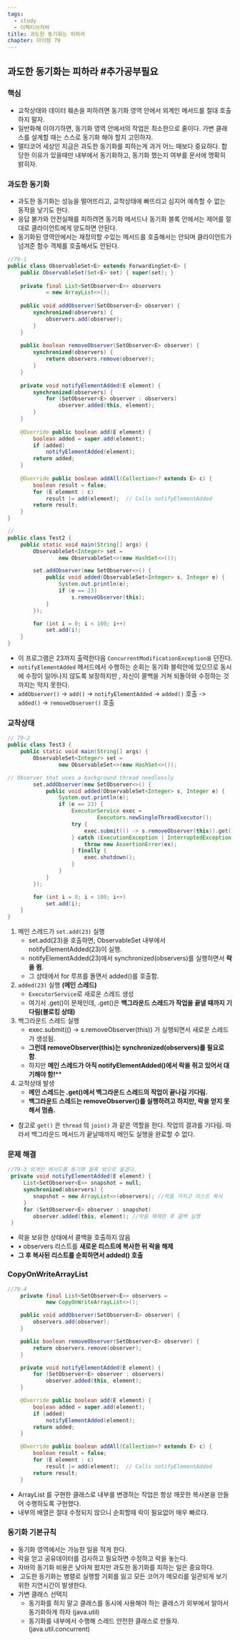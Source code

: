```yaml
---
tags:
  - study
  - 이펙티브자바
title: 과도한 동기화는 피하라
chapter: 아이템 79
---
```

## 과도한 동기화는 피하라 #추가공부필요 

### 핵심
- 교착상태와 데이터 훼손을 피하려면 동기화 영역 안에서 외계인 메서드를 절대 호출하지 말자.
- 일반화해 이야기하면, 동기화 영역 안에서의 작업은 최소한으로 줄이다. 가변 클래스를 설계할 때는 스스로 동기화 해야 할지 고민하자. 
- 멀티코어 세상인 지금은 과도한 동기화를 피하는게 과거 어느 때보다 중요하다. 합당한 이유가 있을때만 내부에서 동기화하고, 동기화 했는지 여부를 문서에 명확히 밝히자.

### 과도한 동기화 
- 과도한 동기화는 성능을 떨어뜨리고, 교착상태에 빠뜨리고 심지어 예측할 수 없는 동작을 낳기도 한다.
- 응답 불가와 안전실패를 피하려면 동기화 메서드나 동기화 블록 안에서는 제어를 절대로 클라이언트에게 양도하면 안된다.
- 동기화된 영역안에서는 재정의할 수있는 메서드를 호출해서는 안되며 클라이언트가 넘겨준 함수 객체를 호출해서도 안된다.
```java
//79-1
public class ObservableSet<E> extends ForwardingSet<E> {  
    public ObservableSet(Set<E> set) { super(set); }  
  
    private final List<SetObserver<E>> observers  
            = new ArrayList<>();  
  
    public void addObserver(SetObserver<E> observer) {  
        synchronized(observers) {  
            observers.add(observer);  
        }  
    }  
  
    public boolean removeObserver(SetObserver<E> observer) {  
        synchronized(observers) {  
            return observers.remove(observer);  
        }  
    }  
  
    private void notifyElementAdded(E element) {  
        synchronized(observers) {  
            for (SetObserver<E> observer : observers)  
                observer.added(this, element);  
        }  
    }  
      
    @Override public boolean add(E element) {  
        boolean added = super.add(element);  
        if (added)  
            notifyElementAdded(element);  
        return added;  
    }  
  
    @Override public boolean addAll(Collection<? extends E> c) {  
        boolean result = false;  
        for (E element : c)  
            result |= add(element);  // Calls notifyElementAdded  
        return result;  
    }  
}
```
```java
//
public class Test2 {
    public static void main(String[] args) {
        ObservableSet<Integer> set =
                new ObservableSet<>(new HashSet<>());

        set.addObserver(new SetObserver<>() {
            public void added(ObservableSet<Integer> s, Integer e) {
                System.out.println(e);
                if (e == 23)
                    s.removeObserver(this);
            }
        });

        for (int i = 0; i < 100; i++)
            set.add(i);
    }
}
```
- 이 프로그램은 23까지 출력한다음 `ConcurrentModificationException을` 던진다.
- `notifyElementAdded` 메서드에서 수행하는 순회는 동기화 블럭안에 있으므로 동시에 수정이 일어나지 않도록 보장하지만 , 자신이 콜백을 거쳐 되돌아와 수정하는 것까지는 막지 못한다.
- `addObserver()` -> `add()` -> `notifyElementAdded` -> `added()` 호출 -> `added()` -> `removeObserver()` 호출

### 교착상태
```java
// 79-2
public class Test3 {
    public static void main(String[] args) {
        ObservableSet<Integer> set =
                new ObservableSet<>(new HashSet<>());

// Observer that uses a background thread needlessly
        set.addObserver(new SetObserver<>() {
            public void added(ObservableSet<Integer> s, Integer e) {
                System.out.println(e);
                if (e == 23) {
                    ExecutorService exec =
                            Executors.newSingleThreadExecutor();
                    try {
                        exec.submit(() -> s.removeObserver(this)).get();
                    } catch (ExecutionException | InterruptedException ex) {
                        throw new AssertionError(ex);
                    } finally {
                        exec.shutdown();
                    }
                }
            }
        });

        for (int i = 0; i < 100; i++)
            set.add(i);
    }
}
```
 1. 메인 스레드가 `set.add(23)` 실행
	 - set.add(23)을 호출하면, ObservableSet 내부에서 notifyElementAdded(23)이 실행.
	- notifyElementAdded(23)에서 synchronized(observers)를 실행하면서 **락을 쥠**.
	- 그 상태에서 for 루프를 돌면서 added()를 호출함.
 2. `added(23)` 실행 **(메인 스레드)**
	 - `ExecutorService`로 새로운 스레드 생성
	 - 여기서 .get()이 문제인데, .get()은 **백그라운드 스레드가 작업을 끝낼 때까지 기다림(블로킹 상태)**
 3. 백그라운드 스레드 실행
	- exec.submit(() -> s.removeObserver(this)) 가 실행되면서 새로운 스레드가 생성됨.
	- **그런데 removeObserver(this)는 synchronized(observers)를 필요로 함**.
	- 하지만 **메인 스레드가 아직 notifyElementAdded()에서 락을 쥐고 있어서 대기해야 함!****
4. 교착상태 발생
	- **메인 스레드는 .get()에서 백그라운드 스레드의 작업이 끝나길 기다림.**
	- **백그라운드 스레드는 removeObserver()를 실행하려고 하지만, 락을 얻지 못해서 멈춤.**
- 참고로 `get()` 은 `thread` 의 `join()` 과 같은 역할을 한다. 작업의 결과를 기다림. 따라서 백그라운드 메서드가 끝날때까지 메인도 실행을 완료할 수 없다.

### 문제 해결
```java
//79-3 외계인 메서드를 동기화 블록 밖으로 옮겼다.
 private void notifyElementAdded(E element) {
     List<SetObserver<E>> snapshot = null;
     synchronized(observers) {
    	snapshot = new ArrayList<>(observers); //락을 가지고 리스트 복사
     }
     for (SetObserver<E> observer : snapshot)
        observer.added(this, element); //락을 해제한 후 콜백 실행
 }
```
- 락을 보유한 상태에서 콜백을 호출하지 않음
- • observers 리스트를 **새로운 리스트에 복사한 뒤 락을 해제**
-  **그 후 복사된 리스트를 순회하면서 added() 호출**

### CopyOnWriteArrayList
```java
//79-4 
    private final List<SetObserver<E>> observers =
            new CopyOnWriteArrayList<>();

    public void addObserver(SetObserver<E> observer) {
        observers.add(observer);
    }

    public boolean removeObserver(SetObserver<E> observer) {
        return observers.remove(observer);
    }

    private void notifyElementAdded(E element) {
        for (SetObserver<E> observer : observers)
            observer.added(this, element);
    }

    @Override public boolean add(E element) {
        boolean added = super.add(element);
        if (added)
            notifyElementAdded(element);
        return added;
    }

    @Override public boolean addAll(Collection<? extends E> c) {
        boolean result = false;
        for (E element : c)
            result |= add(element);  // Calls notifyElementAdded
        return result;
    }
```
- ArrayList 를 구현한 클래스로 내부를 변경하는 작업은 항상 깨끗한 복사본을 만들어 수행하도록 구현했다.
- 내부의 배열은 절대 수정되지 않으니 순회할때 락이 필요없어 매우 빠르다.

### 동기화 기본규칙
- 동기화 영역에서는 가능한 일을 적게 한다.
- 락을 얻고 공유데이터를 검사하고 필요하면 수정하고 락을 놓는다.
- 자바의 동기화 비용은 낮아져 왔지만 과도한 동기화를 피하는 일은 중요하다.
-  고도한 동기화는 병렬로 실행할 기회를 잃고 모든 코어가 메모리를 일관되게 보기 위한 지연시간이 발생한다.
- 가변 클래스 선택지
	- 동기화를 하지 말고 클래스를 동시에 사용해야 하는 클래스가 외부에서 알아서 동기화하게 하자 (java.util)
	- 동기화를 내부에서 수행해 스레드 안전한 클래스로 만들자. (java.util.concurrent)